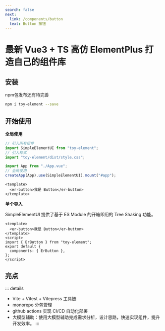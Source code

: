 ```yaml
---
search: false
next:
  link: /components/button
  text: Button 按钮
---
```


# 最新 Vue3 + TS 高仿 ElementPlus 打造自己的组件库

## 安装

npm包发布还有待完善

```bash
npm i toy-element --save
```

## 开始使用

**全局使用**

```js
// 引入所有组件
import SimpleElementUI from "toy-element";
// 引入样式
import "toy-element/dist/style.css";

import App from "./App.vue";
// 全局使用
createApp(App).use(SimpleElementUI).mount("#app");
```

```vue
<template>
  <er-button>我是 Button</er-button>
</template>
```

**单个导入**

SimpleElementUI 提供了基于 ES Module 的开箱即用的 Tree Shaking 功能。

```vue
<template>
  <er-button>我是 Button</er-button>
</template>
<script>
import { ErButton } from "toy-element";
export default {
  components: { ErButton },
};
</script>
```

## 亮点

::: details

- Vite + Vitest + Vitepress 工具链
- monorepo 分包管理
- github actions 实现 CI/CD 自动化部署
- 大模型辅助：使用大模型辅助完成需求分析，设计思路，快速实现组件，提升开发效率。
  :::
